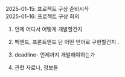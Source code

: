 2025-01-15: 프로젝트 구상 준비시작 <br>
2025-01-16: 프로젝트 구상 회의
1. 언제 어디서 어떻게 개발할건지
2. 벡엔드, 프론트엔드 단 어떤 언어로 구현할건지 .
		
		
		
1. deadline- 언제까지 개발해야하는가 
2. 관련 자료나, 정보들 
